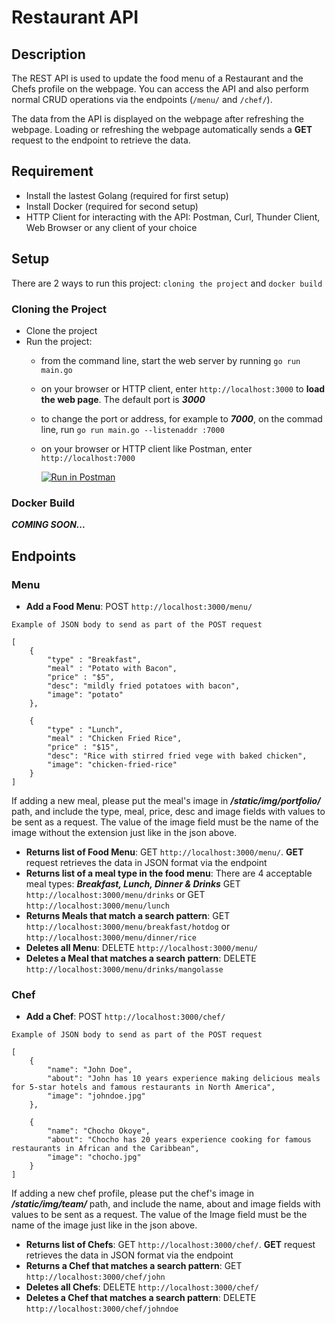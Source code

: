 # Restaurant API
## Description
The REST API is used to update the food menu of a Restaurant and the Chefs profile on the webpage. You can access the API and also perform normal CRUD operations via the endpoints (`/menu/` and `/chef/`).

The data from the API is displayed on the webpage after refreshing the webpage. Loading or refreshing the webpage automatically sends a **GET** request to the endpoint to retrieve the data.

## Requirement
- Install the lastest Golang (required for first setup)
- Install Docker (required for second setup)
- HTTP Client for interacting with the API: Postman, Curl, Thunder Client, Web Browser or any client of your choice

## Setup
There are 2 ways to run this project: `cloning the project` and `docker build`

### Cloning the Project
- Clone the project
- Run the project: 
    - from the command line, start the web server by running `go run main.go`
    - on your browser or HTTP client, enter `http://localhost:3000` to **load the web page**. The default port is ***3000***
    - to change the port or address, for example to ***7000***, on the commad line, run `go run main.go --listenaddr :7000`
    - on your browser or HTTP client like Postman, enter `http://localhost:7000` 

        [![Run in Postman](https://run.pstmn.io/button.svg)](https://app.getpostman.com/run-collection/25499133-d07cee34-4e11-4ae7-ad33-643cd9a6e3b5?action=collection%2Ffork&source=rip_markdown&collection-url=entityId%3D25499133-d07cee34-4e11-4ae7-ad33-643cd9a6e3b5%26entityType%3Dcollection%26workspaceId%3D6089f5e4-d1b8-4a4c-ba19-c5bec8f7facc)



### Docker Build
***COMING SOON...***

## Endpoints
### Menu
- **Add a Food Menu**: POST `http://localhost:3000/menu/`
~~~
Example of JSON body to send as part of the POST request

[
    {
        "type" : "Breakfast",
        "meal" : "Potato with Bacon",
        "price" : "$5",
        "desc": "mildly fried potatoes with bacon",
        "image": "potato"
    },  

    {
        "type" : "Lunch",
        "meal" : "Chicken Fried Rice",
        "price" : "$15",
        "desc": "Rice with stirred fried vege with baked chicken",
        "image": "chicken-fried-rice"
    }
]
~~~
If adding a new meal, please put the meal's image in ***/static/img/portfolio/*** path, and include the type, meal, price, desc and image fields with values to be sent as a request. The value of the image field must be the name of the image without the extension just like in the json above.

- **Returns list of Food Menu**: GET `http://localhost:3000/menu/`. **GET** request retrieves the data in JSON format via the endpoint
- **Returns list of a meal type in the food menu**: There are 4 acceptable meal types: ***Breakfast, Lunch, Dinner & Drinks***
GET `http://localhost:3000/menu/drinks` or GET `http://localhost:3000/menu/lunch`
- **Returns Meals that match a search pattern**: GET `http://localhost:3000/menu/breakfast/hotdog` or `http://localhost:3000/menu/dinner/rice`
- **Deletes all Menu**: DELETE `http://localhost:3000/menu/`
- **Deletes a Meal that matches a search pattern**: DELETE `http://localhost:3000/menu/drinks/mangolasse`

### Chef
- **Add a Chef**: POST `http://localhost:3000/chef/`
~~~
Example of JSON body to send as part of the POST request

[
    {
        "name": "John Doe",
        "about": "John has 10 years experience making delicious meals for 5-star hotels and famous restaurants in North America",
        "image": "johndoe.jpg"
    },

    {
        "name": "Chocho Okoye",
        "about": "Chocho has 20 years experience cooking for famous restaurants in African and the Caribbean",
        "image": "chocho.jpg"
    }
]
~~~
If adding a new chef profile, please put the chef's image in ***/static/img/team/*** path, and include the name, about and image fields with values to be sent as a request. The value of the Image field must be the name of the image just like in the json above.

- **Returns list of Chefs**: GET `http://localhost:3000/chef/`. **GET** request retrieves the data in JSON format via the endpoint
- **Returns a Chef that matches a search pattern**: GET `http://localhost:3000/chef/john`
- **Deletes all Chefs**: DELETE `http://localhost:3000/chef/`
- **Deletes a Chef that matches a search pattern**: DELETE `http://localhost:3000/chef/johndoe`
